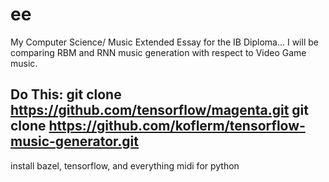 # ee
My Computer Science/ Music Extended Essay for the IB Diploma...
I will be comparing RBM and RNN music generation with respect to Video Game music.

Do This:
git clone https://github.com/tensorflow/magenta.git
git clone https://github.com/koflerm/tensorflow-music-generator.git
-------------
install bazel, tensorflow, and everything midi for python
